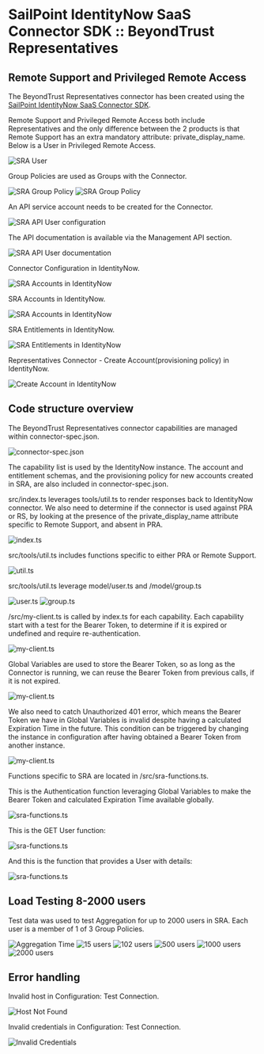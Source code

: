 <!DOCTYPE html>
<html>
<body>

<h1>SailPoint IdentityNow SaaS Connector SDK :: BeyondTrust Representatives</h1>

<h2>Remote Support and Privileged Remote Access</h2>
  
  The BeyondTrust Representatives connector has been created using the <a href="https://developer.sailpoint.com/idn/docs/saas-connectivity/">SailPoint IdentityNow SaaS Connector SDK</a>.
  
  Remote Support and Privileged Remote Access both include Representatives and the only difference between the 2 products is that Remote Support has an extra mandatory attribute:  private_display_name.  Below is a User in Privileged Remote Access. 
  
   <img src="images/sra-User.png" alt="SRA User">
  
  Group Policies are used as Groups with the Connector.
  
   <img src="images/sra-GroupPolicy.png" alt="SRA Group Policy">

   <img src="images/sra-GroupPolicy-2.png" alt="SRA Group Policy">
  
  An API service account needs to be created for the Connector.
  
   <img src="images/sra-api-config.png" alt="SRA API User configuration">
  
  The API documentation is available via the Management API section.
  
   <img src="images/sra-api-user.png" alt="SRA API User documentation">
  
  Connector Configuration in IdentityNow.
  
   <img src="images/idn-Config.png" alt="SRA Accounts in IdentityNow">
  
   SRA Accounts in IdentityNow.
  
   <img src="images/idn-Accounts.png" alt="SRA Accounts in IdentityNow">

  SRA Entitlements in IdentityNow.
  
   <img src="images/idn-Entitlements.png" alt="SRA Entitlements in IdentityNow">
 
  Representatives Connector - Create Account(provisioning policy) in IdentityNow.
  
   <img src="images/idn-CreateAccount.png" alt="Create Account in IdentityNow">
  

<h2>Code structure overview</h2>
  
  The BeyondTrust Representatives connector capabilities are managed within connector-spec.json.

  <img src="images/connector-spec.png" alt="connector-spec.json">
  
  The capability list is used by the IdentityNow instance.  The account and entitlement schemas, and the provisioning policy for new accounts created in SRA, are also included in connector-spec.json.
  
  src/index.ts leverages tools/util.ts to render responses back to IdentityNow connector.  We also need to determine if the connector is used against PRA or RS, by looking at the presence of the private_display_name attribute specific to Remote Support, and absent in PRA.

  <img src="images/index.png" alt="index.ts">


src/tools/util.ts includes functions specific to either PRA or Remote Support.

  <img src="images/util.png" alt="util.ts">
  
src/tools/util.ts leverage model/user.ts and /model/group.ts
  
  <img src="images/user.png" alt="user.ts">

  <img src="images/group.png" alt="group.ts">

/src/my-client.ts is called by index.ts for each capability.  Each capability start with a test for the Bearer Token, to determine if it is expired or undefined and require re-authentication.
  
   <img src="images/checkExpiration.png" alt="my-client.ts">
  
Global Variables are used to store the Bearer Token, so as long as the Connector is running, we can reuse the Bearer Token from previous calls, if it is not expired.
  
  <img src="images/globalVariables.png" alt="my-client.ts">

We also need to catch Unauthorized 401 error, which means the Bearer Token we have in Global Variables is invalid despite having a calculated Expiration Time in the future.  This condition can be triggered by changing the instance in configuration after having obtained a Bearer Token from another instance.
  
  <img src="images/catch401.png" alt="my-client.ts">
  
  Functions specific to SRA are located in /src/sra-functions.ts.
  
  This is the Authentication function leveraging Global Variables to make the Bearer Token and calculated Expiration Time available globally.
  
  <img src="images/function-auth.png" alt="sra-functions.ts">
  
  This is the GET User function:
  
  <img src="images/function-user.png" alt="sra-functions.ts">
  
  And this is the function that provides a User with details:
  
  <img src="images/function-userDetails.png" alt="sra-functions.ts">
  
  <h2>Load Testing 8-2000 users</h2>

  Test data was used to test Aggregation for up to 2000 users in SRA.  Each user is a member of 1 of 3 Group Policies.
  
  <img src="images/Aggregation_Time.png" alt="Aggregation Time">

  <img src="images/AccountsAggregation-15.png" alt="15 users">
  
  <img src="images/AccountsAggregation-102.png" alt="102 users">
  
  <img src="images/AccountsAggregation-500-1.png" alt="500 users">
  
  <img src="images/AccountsAggregation-1000-1.png" alt="1000 users">

  
  <img src="images/AccountsAggregation-2000-1.png" alt="2000 users">

<h2>Error handling</h2>
  
  Invalid host in Configuration:  Test Connection.
  
   <img src="images/Error-TestConnection-HostNotFound.png" alt="Host Not Found">

  Invalid credentials in Configuration:  Test Connection.
  
   <img src="images/Error-TestConnection-InvalidCredentials.png" alt="Invalid Credentials">
  

</body>
</html>

